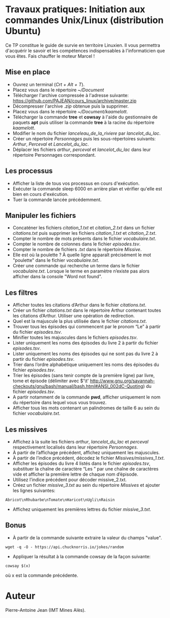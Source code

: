 # Travaux pratiques: Initiation aux commandes Unix/Linux (distribution Ubuntu)

Ce TP constitue le guide de survie en territoire Linuxien. Il vous permettra d'acquérir le savoir et les compétences indispensables à l'informaticien que vous êtes. Fais chauffer le moteur Marcel !

## Mise en place

* Ouvrez un terminal (*Crt + Alt + T*).
* Placez vous dans le répertoire *~/Document*
* Télécharger l'archive compressée à l'adresse suivante: https://github.com/PAJEAN/cours_linux/archive/master.zip
* Décompresser l'archive *.zip* obtenue puis la supprimer.
* Placez vous dans le répertoire *~/Document/kaamelott*.
* Télécharger la commande **tree** et **cowsay** à l'aide du gestionnaire de paquets **apt** puis utiliser la commande **tree** à la racine du répertoire *kaamelott*.
* Modifier le nom du fichier *lanceleau_de_la_riviere* par *lancelot_du_lac*.
* Créer un répertoire *Personnages* puis les sous-répertoires suivants: *Arthur*, *Perceval* et *Lancelot_du_lac*.
* Déplacer les fichiers *arthur*, *perceval* et *lancelot_du_lac* dans leur répertoire Personnages correspondant.

## Les processus

* Afficher la liste de tous vos processus en cours d'exécution.
* Exécuter la commande sleep 6000 en arrière plan et vérifier qu'elle est bien en cours d'exécution.
* Tuer la commande lancée précédemment.

## Manipuler les fichiers

* Concaténer les fichiers *citation_1.txt* et *citation_2.txt* dans un fichier *citations.txt* puis supprimer les fichiers *citation_1.txt* et *citation_2.txt*.
* Compter le nombre de mots présents dans le fichier *vocabulaire.txt*.
* Compter le nombre de colonnes dans le fichier *episodes.tsv*.
* Compter le nombre de fichiers *.txt* dans le répertoire *Missive*.
* Elle est où la poulette ? À quelle ligne apparaît précisément le mot "poulette" dans le fichier *vocabulaire.txt*.
* Créer une commande qui recherche un terme dans le fichier *vocabulaire.txt*. Lorsque le terme en paramètre n’existe pas alors afficher dans la console "Word not found".

## Les filtres
* Afficher toutes les citations d’Arthur dans le fichier *citations.txt*.
* Créer un fichier *citations.txt* dans le répertoire Arthur contenant toutes les citations d’Arthur. Utiliser une opération de redirection.
* Quel est la majuscule la plus utilisée dans le fichier *citations.txt*.
* Trouver tous les épisodes qui commencent par le pronom “Le” à partir du fichier *episodes.tsv*.
* Minifier toutes les majuscules dans le fichiers *episodes.tsv*.
* Lister uniquement les noms des épisodes du livre 2 à partir du fichier *episodes.tsv*.
* Lister uniquement les noms des épisodes qui ne sont pas du livre 2 à partir du fichier *episodes.tsv*.
* Trier dans l’ordre alphabétique uniquement les noms des épisodes du fichier *episodes.tsv*.
* Trier les épisodes (sans tenir compte de la première ligne) par livre, tome et épisode (délimiter avec $'\t' http://www.gnu.org/savannah-checkouts/gnu/bash/manual/bash.html#ANSI_002dC-Quoting) du fichier *episodes.tsv*.
* A partir notamment de la commande **pwd**, afficher uniquement le nom du répertoire dans lequel vous vous trouvez.
* Afficher tous les mots contenant un palindromes de taille 6 au sein du fichier *vocabulaire.txt*.


## Les missives

* Affichez à la suite les fichiers *arthur*, *lancelot_du_lac* et *perceval* respectivement localisés dans leur répertoire *Personnages*.
* À partir de l’affichage précédent, affichez uniquement les majuscules.
* À partir de l’indice précédent, décodez le fichier *Missives/missives_1.txt*.
* Afficher les épisodes du livre 4 listés dans le fichier *episodes.tsv*, substituer la chaîne de caractère “Les ” par une chaîne de caractères vide et afficher la première lettre de chaque nom d’épisode.
* Utilisez l’indice précédent pour décoder missive_2.txt.
* Créez un fichier *missive_3.txt* au sein du répertoire *Missives* et ajouter les lignes suivantes:

`Abricot\nRhubarbe\nTomate\nHaricot\nUgli\nRaisin`

* Affichez uniquement les premières lettres du fichier *missive_3.txt*.

## Bonus

* À partir de la commande suivante extraire la valeur du champs "value".

`wget -q -O - https://api.chucknorris.io/jokes/random`

* Appliquer la résultat à la commande cowsay de la façon suivante:

`cowsay $(x)`

où x est la commande précédente.

# Auteur

Pierre-Antoine Jean (IMT Mines Alès).